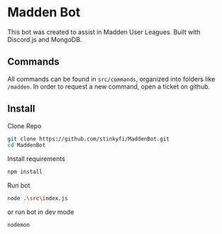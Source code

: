 # Madden Bot
This bot was created to assist in Madden User Leagues. Built with Discord.js and MongoDB.

## Commands
All commands can be found in `src/commands`, organized into folders like `/madden`.
In order to request a new command, open a ticket on github.


## Install
Clone Repo
```sh
git clone https://github.com/stinkyfi/MaddenBot.git
cd MaddenBot
```
Install requirements
```sh
npm install
```
Run bot

```sh
node .\src\index.js
```
or run bot in dev mode

```sh
nodemon
```